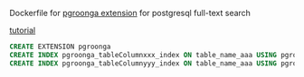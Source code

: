 Dockerfile for 
[pgroonga extension]( https://pgroonga.github.io/install/debian.html) for postgresql full-text search

[tutorial](https://pgroonga.github.io/tutorial/)

```sql
CREATE EXTENSION pgroonga
CREATE INDEX pgroonga_tableColumnxxx_index ON table_name_aaa USING pgroonga (table_column_xxx);
CREATE INDEX pgroonga_tableColumnyyy_index ON table_name_aaa USING pgroonga (table_column_yyy);
```
